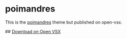 # poimandres 

This is the [poimandres](https://github.com/drcmda/poimandres-theme) theme but published on open-vsx.

## [Download on Open VSX](https://open-vsx.org/extension/flvffy/poimandres)